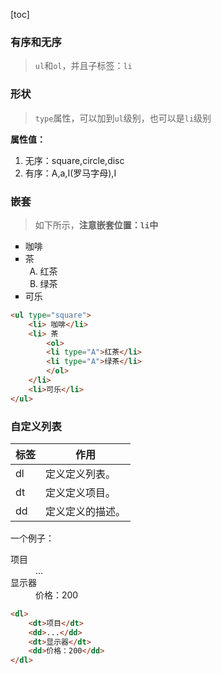 [toc]

### 有序和无序
> `ul`和`ol`，并且子标签：`li`

### 形状
> `type`属性，可以加到`ul`级别，也可以是`li`级别

**属性值：**
1. 无序：square,circle,disc
2. 有序：A,a,I(罗马字母),I


### 嵌套
> 如下所示，**注意嵌套位置：`li`中**

<ul type="square">
    <li> 咖啡</li>
    <li> 茶
        <ol>
        <li type="A">红茶</li>
        <li type="A">绿茶</li>
        </ol>
    </li>
    <li>可乐</li>
</ul>

```html
<ul type="square">
    <li> 咖啡</li>
    <li> 茶
        <ol>
        <li type="A">红茶</li>
        <li type="A">绿茶</li>
        </ol>
    </li>
    <li>可乐</li>
</ul>
```

### 自定义列表
| 标签| 作用|
|- |- |
|dl|	定义定义列表。|
|dt|	定义定义项目。|
|dd|	定义定义的描述。|

一个例子：
<dl>
    <dt>项目</dt>
    <dd>...</dd>
    <dt>显示器</dt>
    <dd>价格：200</dd>
</dl>

```html
<dl>
    <dt>项目</dt>
    <dd>...</dd>
    <dt>显示器</dt>
    <dd>价格：200</dd>
</dl>
```